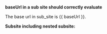**baseUrl in a sub site should correctly evaluate**

The base url in sub_site is {{ baseUrl }}.

**Subsite including nested subsite:**

<box>
<include src="nested_sub_site/index.md" />
</box>

